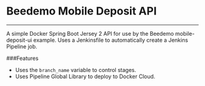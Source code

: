 # Beedemo Mobile Deposit API
-----------------------------
A simple Docker Spring Boot Jersey 2 API for use by the Beedemo mobile-deposit-ui example. Uses a Jenkinsfile to automatically create a Jenkins Pipeline job.

###Features
- Uses the `branch_name` variable to control stages.
- Uses Pipeline Global Library to deploy to Docker Cloud.
